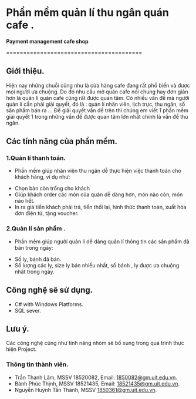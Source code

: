 # Phần mềm quản lí thu ngân quán cafe .
**Payment management cafe shop**

========================================


## Giới thiệu.
Hiện nay những chuỗi cũng như là cửa hàng cafe đang rất phổ biến và được mọi người ưa chuộng. Do đó nhu cầu mở quán cafe nói chung hay đơn giản hơn là quản lí quán cafe cũng rất được quan tâm. Có nhiều vấn đề mà người quản lí cần phải giải quyết, đó là : quản lí nhân viên, lịch trực, thu ngân, số sản phẩm bán ra ... Để giải quyết vấn đề trên thì chúng em viết 1 phần mềm giải quyết 1 trong những vấn đề được quan tâm lớn nhất chính là vấn đề thu ngân.

## Các tính năng của phần mềm.
### 1.Quản lí thanh toán. 
- Phần mềm giúp nhân viên thu ngân dễ thực hiện việc thanh toán cho khách hàng, ví dụ như:
* Chọn bàn còn trống cho khách
* Giúp khách order các món của quán dễ dàng hơn, món nào còn, món nào hết.
* In ra giá tiền khách phải trả, tiền thối lại, hình thức thanh toán, xuất hóa đơn điện tử, tặng voucher.
### 2.Quản lí sản phẩm .
- Phần mềm giúp người quản lí dễ dàng quản lí thông tin các sản phẩm đã bán trong ngày:
* Số ly, bánh đã bán.
* Số lượng các ly, size ly bán nhiều nhất, số bánh , ly được ưa chuộng nhất trong ngày.

## Công nghệ sẽ sử dụng.
* C# with Windows Platforms.
* SQL sever.

## Lưu ý.
Các công nghệ cũng như tính năng nhóm sẽ bổ xung trong quá trình thực hiện Project.

### Thông tin thành viên.
* Trần Thanh Lâm, MSSV 18520082, Email: 1850082@gm.uit.edu.vn.
* Bành Phúc Thịnh, MSSV 18521435, Email: 18521435@gm.uit.edu.vn.
* Nguyễn Huỳnh Tấn Thành, MSSV 1850361@gm.uit.edu.vn.
